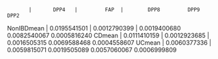            |       DPP4   |         FAP  |        DPP8         DPP9         DPP2
NonIBDmean | 0.0195541501 | 0.0012790399 | 0.0019400680 0.0082540067 0.0005816240
CDmean     | 0.0111410159 | 0.0012923685 | 0.0016505315 0.0069588468 0.0004558607
UCmean     | 0.0060377336 | 0.0059815071  0.0019505089 0.0057060067 0.0006999809
